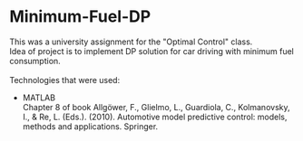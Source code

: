 # Minimum-Fuel-DP
This was a university assignment for the "Optimal Control" class. <br/>
Idea of project is to implement DP solution for car driving with minimum fuel consumption. <br/> 
<br/>Technologies that were used:
- MATLAB
<br/> Chapter 8 of book Allgöwer, F., Glielmo, L., Guardiola, C., Kolmanovsky, I., & Re, L. (Eds.). (2010). Automotive model predictive control: models, methods and applications. Springer. <br/>
